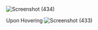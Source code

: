 ![Screenshot (434)](https://github.com/YannKamche/CSS-Effects/assets/122357201/5437471e-144b-4e4f-b4de-c2ef2130a7b5)

Upon Hovering
![Screenshot (433)](https://github.com/YannKamche/CSS-Effects/assets/122357201/ee5cfabc-5bd5-43f5-9410-7b58fc037dd1)
